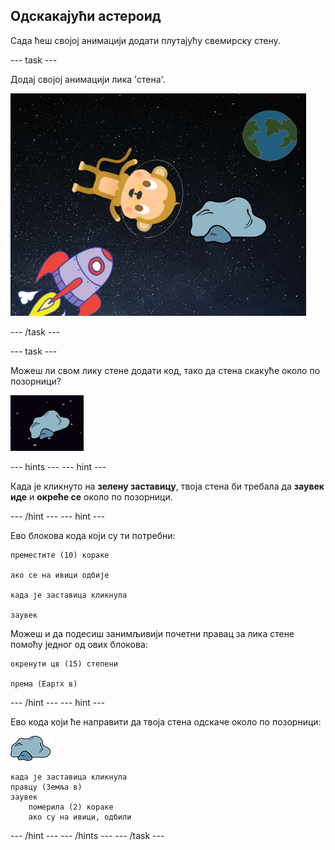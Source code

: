 ## Одскакајући астероид

Сада ћеш својој анимацији додати плутајућу свемирску стену.

\--- task \---

Додај својој анимацији лика 'стена'.

![Додавање лика стене](images/space-rock-sprite.png)

\--- /task \---

\--- task \---

Можеш ли свом лику стене додати код, тако да стена скакуће около по позорници?

![Тестирање одскакајуће стене](images/space-bounce-test.png)

\--- hints \--- \--- hint \---

Када је кликнуто на **зелену заставицу**, твоја стена би требала да **заувек** **иде** и **окреће се** около по позорници.

\--- /hint \--- \--- hint \---

Ево блокова кода који су ти потребни:

```blocks3
преместите (10) кораке

ако се на ивици одбије

када је заставица кликнула

заувек
```

Можеш и да подесиш занимљивији почетни правац за лика стене помоћу једног од ових блокова:

```blocks3
окренути цв (15) степени

према (Еартх в)
```

\--- /hint \--- \--- hint \---

Ево кода који ће направити да твоја стена одскаче около по позорници:

![Лик стене](images/sprite-rock.png)

```blocks3
када је заставица кликнула
правцу (Земља в)
заувек
    померила (2) кораке
    ако су на ивици, одбили
```

\--- /hint \--- \--- /hints \--- \--- /task \---